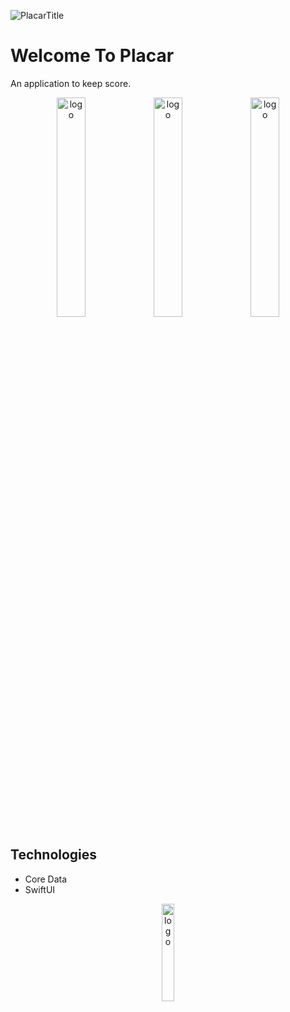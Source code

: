 
![PlacarTitle](https://github.com/user-attachments/assets/1d49681c-67cc-4fc9-bc28-b49df7ed4e5c)

<h1>Welcome To Placar</h1>
<p>An application to keep score.</p>

<div align="center">
  <img src="https://github.com/user-attachments/assets/485fd78b-d5b9-4ecb-997a-49e8cce208bd" width="30%" alt="logo">
  <img src="https://github.com/user-attachments/assets/44e73b2a-2037-4815-852e-1186cd863d1b" width="30%" alt="logo">
  <img src="https://github.com/user-attachments/assets/3d83e0d6-c18a-4f2c-adc2-713feab24fca" width="30%" alt="logo">


</div>



<h2>Technologies</h2>
<ul>
  <li>Core Data</li>
   <li>SwiftUI</li>
</ul>

<div align="center">
  <img src="https://github.com/user-attachments/assets/d7eef817-3251-429b-8f9e-bab7724971db" width="20%" alt="logo">

</div>


